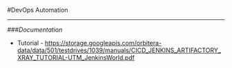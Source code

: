 #DevOps Automation
*****************


###_Documentation_
* Tutorial - https://storage.googleapis.com/orbitera-data/data/501/testdrives/1039/manuals/CICD_JENKINS_ARTIFACTORY_XRAY_TUTORIAL-UTM_JenkinsWorld.pdf
